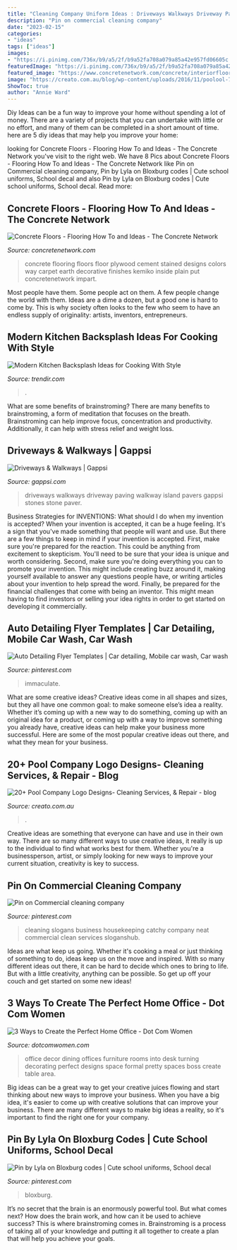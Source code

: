 ```yaml
---
title: "Cleaning Company Uniform Ideas : Driveways Walkways Driveway Paving Walkway Island Pavers Gappsi Stones Stone Paver"
description: "Pin on commercial cleaning company"
date: "2023-02-15"
categories:
- "ideas"
tags: ["ideas"]
images:
- "https://i.pinimg.com/736x/b9/a5/2f/b9a52fa708a079a85a42e957fd06605c.jpg"
featuredImage: "https://i.pinimg.com/736x/b9/a5/2f/b9a52fa708a079a85a42e957fd06605c.jpg"
featured_image: "https://www.concretenetwork.com/concrete/interiorfloors/images/concrete-flooring.jpg"
image: "https://creato.com.au/blog/wp-content/uploads/2016/11/poolool-768x447.png"
ShowToc: true
author: "Annie Ward"
---
```



Diy Ideas can be a fun way to improve your home without spending a lot of money. There are a variety of projects that you can undertake with little or no effort, and many of them can be completed in a short amount of time. here are 5 diy ideas that may help you improve your home: 

	

		
looking for Concrete Floors - Flooring How To and Ideas - The Concrete Network you've visit to the right web. We have 8 Pics about Concrete Floors - Flooring How To and Ideas - The Concrete Network like Pin on Commercial cleaning company, Pin by Lyla on Bloxburg codes | Cute school uniforms, School decal and also Pin by Lyla on Bloxburg codes | Cute school uniforms, School decal. Read more:
		
    
## Concrete Floors - Flooring How To And Ideas - The Concrete Network

<img loading=lazy src="https://www.concretenetwork.com/concrete/interiorfloors/images/concrete-flooring.jpg" onerror="this.onerror=null;this.src='https://tse4.mm.bing.net/th?id=OIP.D43WzQCJ5r7nWz0slvntpAHaD2&amp;pid=15.1';" alt="Concrete Floors - Flooring How To and Ideas - The Concrete Network">

_Source: concretenetwork.com_

>concrete flooring floors floor plywood cement stained designs colors way carpet earth decorative finishes kemiko inside plain put concretenetwork impart. 

	

Most people have them. Some people act on them. A few people change the world with them. Ideas are a dime a dozen, but a good one is hard to come by. This is why society often looks to the few who seem to have an endless supply of originality: artists, inventors, entrepreneurs.

    
## Modern Kitchen Backsplash Ideas For Cooking With Style

<img loading=lazy src="https://cdn.trendir.com/wp-content/uploads/2016/08/Glass-backsplash.jpg" onerror="this.onerror=null;this.src='https://tse2.mm.bing.net/th?id=OIP.YJlJ_2-YPKCMJkB0fbMZOgHaLH&amp;pid=15.1';" alt="Modern Kitchen Backsplash Ideas for Cooking With Style">

_Source: trendir.com_

>. 

	

What are some benefits of brainstroming?
There are many benefits to brainstroming, a form of meditation that focuses on the breath. Brainstroming can help improve focus, concentration and productivity. Additionally, it can help with stress relief and weight loss.

    
## Driveways &amp; Walkways | Gappsi

<img loading=lazy src="https://gappsi.com/wp-content/uploads/2014/02/Cold-spring-HarborCommackPictures-design-build-contractor-company-driveways-and-walkways-Remodeling-Services-Nassau-and-Suffolk-Long-island-NY-Gappsi.-2.jpg" onerror="this.onerror=null;this.src='https://tse3.mm.bing.net/th?id=OIP.S5yGj054B8BGaUtSh6qijAHaE2&amp;pid=15.1';" alt="Driveways &amp; Walkways | Gappsi">

_Source: gappsi.com_

>driveways walkways driveway paving walkway island pavers gappsi stones stone paver. 

	

Business Strategies for INVENTIONS: What should I do when my invention is accepted?
When your invention is accepted, it can be a huge feeling. It's a sign that you've made something that people will want and use. But there are a few things to keep in mind if your invention is accepted. 
First, make sure you're prepared for the reaction. This could be anything from excitement to skepticism. You'll need to be sure that your idea is unique and worth considering. 
Second, make sure you're doing everything you can to promote your invention. This might include creating buzz around it, making yourself available to answer any questions people have, or writing articles about your invention to help spread the word. 
Finally, be prepared for the financial challenges that come with being an inventor. This might mean having to find investors or selling your idea rights in order to get started on developing it commercially.

    
## Auto Detailing Flyer Templates | Car Detailing, Mobile Car Wash, Car Wash

<img loading=lazy src="https://i.pinimg.com/736x/b9/a5/2f/b9a52fa708a079a85a42e957fd06605c.jpg" onerror="this.onerror=null;this.src='https://tse1.mm.bing.net/th?id=OIP.PnSVBFnGMkVpHA-A6_KbfQHaKX&amp;pid=15.1';" alt="Auto Detailing Flyer Templates | Car detailing, Mobile car wash, Car wash">

_Source: pinterest.com_

>immaculate. 

	

What are some creative ideas?
Creative ideas come in all shapes and sizes, but they all have one common goal: to make someone else’s idea a reality. Whether it’s coming up with a new way to do something, coming up with an original idea for a product, or coming up with a way to improve something you already have, creative ideas can help make your business more successful. Here are some of the most popular creative ideas out there, and what they mean for your business.

    
## 20+ Pool Company Logo Designs- Cleaning Services, &amp; Repair - Blog

<img loading=lazy src="https://creato.com.au/blog/wp-content/uploads/2016/11/poolool-768x447.png" onerror="this.onerror=null;this.src='https://tse2.mm.bing.net/th?id=OIP.7NWbk9vMIWOOPL50v_SrMwHaET&amp;pid=15.1';" alt="20+ Pool Company Logo Designs- Cleaning Services, &amp; Repair - blog">

_Source: creato.com.au_

>. 

	

Creative ideas are something that everyone can have and use in their own way. There are so many different ways to use creative ideas, it really is up to the individual to find what works best for them. Whether you're a businessperson, artist, or simply looking for new ways to improve your current situation, creativity is key to success.

    
## Pin On Commercial Cleaning Company

<img loading=lazy src="https://i.pinimg.com/736x/69/ca/8d/69ca8d38b889f2142408822bd499511f.jpg" onerror="this.onerror=null;this.src='https://tse4.mm.bing.net/th?id=OIP.kFv_DB7QPUH77-glZZXm_wAAAA&amp;pid=15.1';" alt="Pin on Commercial cleaning company">

_Source: pinterest.com_

>cleaning slogans business housekeeping catchy company neat commercial clean services sloganshub. 

	

Ideas are what keep us going. Whether it's cooking a meal or just thinking of something to do, ideas keep us on the move and inspired. With so many different ideas out there, it can be hard to decide which ones to bring to life. But with a little creativity, anything can be possible. So get up off your couch and get started on some new ideas!

    
## 3 Ways To Create The Perfect Home Office - Dot Com Women

<img loading=lazy src="http://www.dotcomwomen.com/wp-content/uploads/2013/12/home-office-black-and-white.jpg" onerror="this.onerror=null;this.src='https://tse4.mm.bing.net/th?id=OIP.ayoLsqXVB4HO74ulhibTkQHaHa&amp;pid=15.1';" alt="3 Ways to Create the Perfect Home Office - Dot Com Women">

_Source: dotcomwomen.com_

>office decor dining offices furniture rooms into desk turning decorating perfect designs space formal pretty spaces boss create table area. 

	

Big ideas can be a great way to get your creative juices flowing and start thinking about new ways to improve your business. When you have a big idea, it's easier to come up with creative solutions that can improve your business. There are many different ways to make big ideas a reality, so it's important to find the right one for your company.

    
## Pin By Lyla On Bloxburg Codes | Cute School Uniforms, School Decal

<img loading=lazy src="https://i.pinimg.com/736x/0e/d7/9f/0ed79f273df84d4d298b591f972cf510.jpg" onerror="this.onerror=null;this.src='https://tse1.mm.bing.net/th?id=OIP.6Kl04AVvR37FcmyumCHgEwHaFj&amp;pid=15.1';" alt="Pin by Lyla on Bloxburg codes | Cute school uniforms, School decal">

_Source: pinterest.com_

>bloxburg. 

	

It’s no secret that the brain is an enormously powerful tool. But what comes next? How does the brain work, and how can it be used to achieve success? This is where brainstroming comes in. Brainstroming is a process of taking all of your knowledge and putting it all together to create a plan that will help you achieve your goals.

